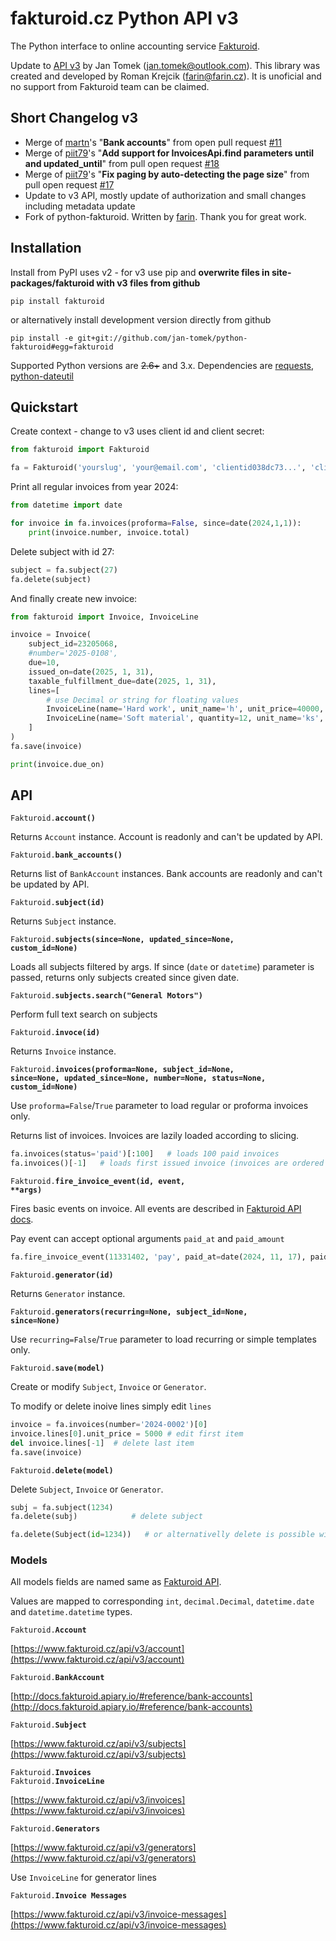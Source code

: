 # fakturoid.cz Python API v3

The Python interface to online accounting service [Fakturoid](http://fakturoid.cz/).

Update to [API v3](https://www.fakturoid.cz/api/v3) by Jan Tomek ([jan.tomek@outlook.com](mailto:jan.tomek@outlook.com)).
This library was created and developed by Roman Krejcik ([farin@farin.cz](mailto:farin@farin.cz)).
It is unoficial and no support from Fakturoid team can be claimed.

## Short Changelog v3

- Merge of [martn](https://github.com/martn)'s "**Bank accounts**" from open pull request [#11](https://github.com/farin/python-fakturoid/pull/11)
- Merge of [piit79](https://github.com/piit79)'s "**Add support for InvoicesApi.find parameters until and updated_until**" from pull open request [#18](https://github.com/farin/python-fakturoid/pull/18)
- Merge of [piit79](https://github.com/piit79)'s "**Fix paging by auto-detecting the page size**" from pull open request [#17](https://github.com/farin/python-fakturoid/pull/17) 
- Update to v3 API, mostly update of authorization and small changes including metadata update 
- Fork of python-fakturoid. Written by [farin](https://github.com/farin). Thank you for great work.  

## Installation

Install from PyPI uses v2 - for v3 use pip and <b>overwrite files in site-packages/fakturoid with v3 files from github</b> 

    pip install fakturoid 

or alternatively install development version directly from github

    pip install -e git+git://github.com/jan-tomek/python-fakturoid#egg=fakturoid

Supported Python versions are ~~2.6+~~ and 3.x. Dependencies are [requests](https://pypi.python.org/pypi/requests),
[python-dateutil](https://pypi.python.org/pypi/python-dateutil/2.1)

## Quickstart

Create context - change to v3 uses client id and client secret:
```python
from fakturoid import Fakturoid

fa = Fakturoid('yourslug', 'your@email.com', 'clientid038dc73...', 'clientsecret7452f8..,','YourApp (yourname@example.com)')
```

Print all regular invoices from year 2024:
```python
from datetime import date

for invoice in fa.invoices(proforma=False, since=date(2024,1,1)):
    print(invoice.number, invoice.total)
```

Delete subject with id 27:
```python
subject = fa.subject(27)
fa.delete(subject)
```

And finally create new invoice:
```python
from fakturoid import Invoice, InvoiceLine

invoice = Invoice(
    subject_id=23205068,
    #number='2025-0108',
    due=10,
    issued_on=date(2025, 1, 31),
    taxable_fulfillment_due=date(2025, 1, 31),
    lines=[
        # use Decimal or string for floating values
        InvoiceLine(name='Hard work', unit_name='h', unit_price=40000, vat_rate=21),
        InvoiceLine(name='Soft material', quantity=12, unit_name='ks', unit_price="4.60", vat_rate=21),
    ]
)
fa.save(invoice)

print(invoice.due_on)
```

## API

<code>Fakturoid.<b>account()</b></code>

Returns `Account` instance. Account is readonly and can't be updated by API.

<code>Fakturoid.<b>bank_accounts()</b></code>

Returns list of `BankAccount` instances. Bank accounts are readonly and can't be updated by API.

<code>Fakturoid.<b>subject(id)</b></code>

Returns `Subject` instance.

<code>Fakturoid.<b>subjects(since=None, updated_since=None, custom_id=None)</b></code>

Loads all subjects filtered by args.
If since (`date` or `datetime`) parameter is passed, returns only subjects created since given date.

<code>Fakturoid.<b>subjects.search("General Motors")</b></code>

Perform full text search on subjects

<code>Fakturoid.<b>invoce(id)</b></code>

Returns `Invoice` instance.

<code>Fakturoid.<b>invoices(proforma=None, subject_id=None, since=None, updated_since=None, number=None, status=None, custom_id=None)</b></code>

Use `proforma=False`/`True` parameter to load regular or proforma invoices only.

Returns list of invoices. Invoices are lazily loaded according to slicing.
```python
fa.invoices(status='paid')[:100]   # loads 100 paid invoices
fa.invoices()[-1]   # loads first issued invoice (invoices are ordered from latest to first)
```

<code>Fakturoid.<b>fire_invoice_event(id, event, **args)</b></code>

Fires basic events on invoice. All events are described in [Fakturoid API docs](http://docs.fakturoid.apiary.io/#reference/invoices/invoice-actions/akce-nad-fakturou).

Pay event can accept optional arguments `paid_at` and `paid_amount`
```python
fa.fire_invoice_event(11331402, 'pay', paid_at=date(2024, 11, 17), paid_amount=2000)
```

<code>Fakturoid.<b>generator(id)</b></code>

Returns `Generator` instance.

<code>Fakturoid.<b>generators(recurring=None, subject_id=None, since=None)</b></code>

Use `recurring=False`/`True` parameter to load recurring or simple templates only.

<code>Fakturoid.<b>save(model)</b></code>

Create or modify `Subject`, `Invoice` or `Generator`.

To modify or delete inoive lines simply edit `lines`

```python
invoice = fa.invoices(number='2024-0002')[0]
invoice.lines[0].unit_price = 5000 # edit first item
del invoice.lines[-1]  # delete last item
fa.save(invoice)
```

<code>Fakturoid.<b>delete(model)</b></code><br>

Delete `Subject`, `Invoice` or `Generator`.

```python
subj = fa.subject(1234)
fa.delete(subj)            # delete subject

fa.delete(Subject(id=1234))   # or alternativelly delete is possible without object loading
```

### Models

All models fields are named same as  [Fakturoid API](https://www.fakturoid.cz/api/v3).

Values are mapped to corresponding `int`, `decimal.Decimal`, `datetime.date` and `datetime.datetime` types.

<code>Fakturoid.<b>Account</b></code>

[https://www.fakturoid.cz/api/v3/account](https://www.fakturoid.cz/api/v3/account)

<code>Fakturoid.<b>BankAccount</b></code>

[http://docs.fakturoid.apiary.io/#reference/bank-accounts](http://docs.fakturoid.apiary.io/#reference/bank-accounts)

<code>Fakturoid.<b>Subject</b></code>

[https://www.fakturoid.cz/api/v3/subjects](https://www.fakturoid.cz/api/v3/subjects)

<code>Fakturoid.<b>Invoices</b></code><br>
<code>Fakturoid.<b>InvoiceLine</b></code>

[https://www.fakturoid.cz/api/v3/invoices](https://www.fakturoid.cz/api/v3/invoices)

<code>Fakturoid.<b>Generators</b></code>

[https://www.fakturoid.cz/api/v3/generators](https://www.fakturoid.cz/api/v3/generators)

Use `InvoiceLine` for generator lines

<code>Fakturoid.<b>Invoice Messages</b></code>

[https://www.fakturoid.cz/api/v3/invoice-messages](https://www.fakturoid.cz/api/v3/invoice-messages)
